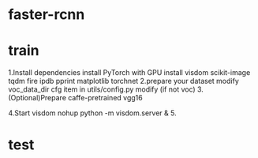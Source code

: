 # faster-rcnn
# train
1.Install dependencies
install PyTorch with GPU
install visdom scikit-image tqdm fire ipdb pprint matplotlib torchnet
2.prepare your dataset
modify voc_data_dir cfg item in utils/config.py
modify (if not voc)
3.(Optional)Prepare caffe-pretrained vgg16

4.Start visdom
nohup python -m visdom.server &
5.
# test
